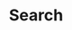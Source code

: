 ---
title: "Search"
slug: "search"
layout: "search"
outputs:
  - html
  - json
menu:
  main:
    weight: -60
    params:
      icon: search
---